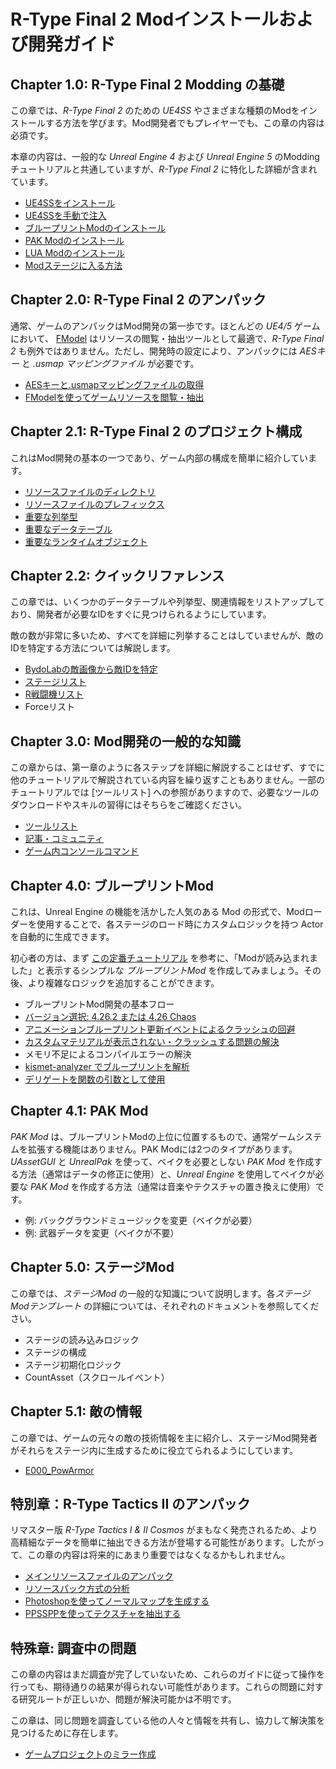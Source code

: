 # R-Type Final 2 Modインストールおよび開発ガイド

## Chapter 1.0: R-Type Final 2 Modding の基礎
この章では、*R-Type Final 2* のための *UE4SS* やさまざまな種類のModをインストールする方法を学びます。Mod開発者でもプレイヤーでも、この章の内容は必須です。

本章の内容は、一般的な *Unreal Engine 4* および *Unreal Engine 5* のModdingチュートリアルと共通していますが、*R-Type Final 2* に特化した詳細が含まれています。

- [UE4SSをインストール](Chapter1_TheBasics/ja/UE4SSのインストール.md)
- [UE4SSを手動で注入](Chapter1_TheBasics/ja/手動でUE4SSを注入する.md)
- [ブループリントModのインストール](Chapter1_TheBasics/ja/ブループリントModのインストール.md)
- [PAK Modのインストール](Chapter1_TheBasics/ja/PAKModのインストール.md)
- [LUA Modのインストール](Chapter1_TheBasics/ja/LUAModのインストール.md)
- [Modステージに入る方法](Chapter1_TheBasics/ja/Modステージに入る方法.md)

## Chapter 2.0: R-Type Final 2 のアンパック

通常、ゲームのアンパックはMod開発の第一歩です。ほとんどの *UE4/5* ゲームにおいて、 [FModel](https://github.com/iAmAsval/FModel/) はリソースの閲覧・抽出ツールとして最適で、*R-Type Final 2* も例外ではありません。ただし、開発時の設定により、アンパックには *AESキー* と *.usmap マッピングファイル* が必要です。

- [AESキーと.usmapマッピングファイルの取得](Chapter2_0_Unpack/ja/AESキーとusmapの取得.md)
- [FModelを使ってゲームリソースを閲覧・抽出](Chapter2_0_Unpack/ja/FModelによるリソース抽出.md)

## Chapter 2.1: R-Type Final 2 のプロジェクト構成

これはMod開発の基本の一つであり、ゲーム内部の構成を簡単に紹介しています。

- [リソースファイルのディレクトリ](Chapter2_1_ProjectStructure/ja/リソースファイルディレクトリ.md)
- [リソースファイルのプレフィックス](Chapter2_1_ProjectStructure/ja/リソースファイルのプレフィックス.md)
- [重要な列挙型](Chapter2_1_ProjectStructure/ja/重要な列挙型.md)
- [重要なデータテーブル](Chapter2_1_ProjectStructure/ja/重要なデータテーブル.md)
- [重要なランタイムオブジェクト](Chapter2_1_ProjectStructure/ja/重要なランタイムオブジェクト.md)

## Chapter 2.2: クイックリファレンス

この章では、いくつかのデータテーブルや列挙型、関連情報をリストアップしており、開発者が必要なIDをすぐに見つけられるようにしています。

敵の数が非常に多いため、すべてを詳細に列挙することはしていませんが、敵のIDを特定する方法については解説します。

- [BydoLabの敵画像から敵IDを特定](Chapter2_2_QuickReference/ja/BydoLabの画像で敵IDを特定.md)
- [ステージリスト](Chapter2_2_QuickReference/ja/ステージリスト.md)
- [R戦闘機リスト](Chapter2_2_QuickReference/ja/R戦闘機リスト.md)
- Forceリスト


## Chapter 3.0: Mod開発の一般的な知識

この章からは、第一章のように各ステップを詳細に解説することはせず、すでに他のチュートリアルで解説されている内容を繰り返すこともありません。一部のチュートリアルでは [ツールリスト] への参照がありますので、必要なツールのダウンロードやスキルの習得にはそちらをご確認ください。

- [ツールリスト](Chapter3_0_DeveBasics/ja/ツールリスト.md)
- [記事・コミュニティ](Chapter3_0_DeveBasics/ja/記事とコミュニティ.md)
- [ゲーム内コンソールコマンド](Chapter3_0_DeveBasics/ja/ゲーム内コンソールコマンド.md)

## Chapter 4.0: ブループリントMod

これは、Unreal Engine の機能を活かした人気のある Mod の形式で、Modローダーを使用することで、各ステージのロード時にカスタムロジックを持つ Actor を自動的に生成できます。

初心者の方は、まず [この定番チュートリアル](https://docs.ue4ss.com/dev/feature-overview/blueprint-modloader.html) を参考に、「Modが読み込まれました」と表示するシンプルな *ブループリントMod* を作成してみましょう。その後、より複雑なロジックを追加することができます。

- ブループリントMod開発の基本フロー
- [バージョン選択: 4.26.2 または 4.26 Chaos](Chapter4_0_BPMod/ja/UE4バージョンの選択.md)
- [アニメーションブループリント更新イベントによるクラッシュの回避](Chapter4_0_BPMod/ja/アニメーションBPクラッシュ回避.md)
- [カスタムマテリアルが表示されない・クラッシュする問題の解決](Chapter4_0_BPMod/ja/カスタムマテリアル問題の解決.md)
- メモリ不足によるコンパイルエラーの解決
- [kismet-analyzer でブループリントを解析](Chapter4_0_BPMod/ja/KismetAnalyzer.md)
- [デリゲートを関数の引数として使用](Chapter4_0_BPMod/ja/デリゲートを関数のパラメータとして使用する.md)

## Chapter 4.1: PAK Mod
*PAK Mod* は、ブループリントModの上位に位置するもので、通常ゲームシステムを拡張する機能はありません。PAK Modには2つのタイプがあります。*UAssetGUI* と *UnrealPak* を使って、ベイクを必要としない *PAK Mod* を作成する方法（通常はデータの修正に使用）と、*Unreal Engine* を使用してベイクが必要な *PAK Mod* を作成する方法（通常は音楽やテクスチャの置き換えに使用）です。

- 例: バックグラウンドミュージックを変更（ベイクが必要）
- 例: 武器データを変更（ベイクが不要）

## Chapter 5.0: ステージMod
この章では、*ステージMod* の一般的な知識について説明します。各*ステージModテンプレート* の詳細については、それぞれのドキュメントを参照してください。

- ステージの読み込みロジック
- ステージの構成
- ステージ初期化ロジック
- CountAsset（スクロールイベント）

## Chapter 5.1: 敵の情報
この章では、ゲームの元々の敵の技術情報を主に紹介し、ステージMod開発者がそれらをステージ内に生成するために役立てられるようにしています。

- [E000_PowArmor](Chapter5_1_EnemyData/ja/E000_PowArmor.md)

## 特別章：R-Type Tactics II のアンパック

リマスター版 *R-Type Tactics I & II Cosmos* がまもなく発売されるため、より高精細なデータを簡単に抽出できる方法が登場する可能性があります。したがって、この章の内容は将来的にあまり重要ではなくなるかもしれません。

- [メインリソースファイルのアンパック](EX_UnpackRTT2/ja/メインリソースファイルのアンパック.md)
- [リソースパック方式の分析](EX_UnpackRTT2/ja/リソースパック方式の分析.md)
- [Photoshopを使ってノーマルマップを生成する](EX_UnpackRTT2/ja/Photoshopでノーマルマップを生成.md)
- [PPSSPPを使ってテクスチャを抽出する](EX_UnpackRTT2/ja/PPSSPPでテクスチャを抽出.md)

## 特殊章: 調査中の問題
この章の内容はまだ調査が完了していないため、これらのガイドに従って操作を行っても、期待通りの結果が得られない可能性があります。これらの問題に対する研究ルートが正しいか、問題が解決可能かは不明です。

この章は、同じ問題を調査している他の人々と情報を共有し、協力して解決策を見つけるために存在します。

- [ゲームプロジェクトのミラー作成](EX_UnderInvestigation/ja/ミラーゲームプロジェクトの作成.md)

